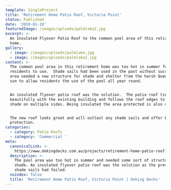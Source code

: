 ```yaml
---
template: SingleProject
title: 'Retirement Home Patio Roof, Victoria Point'
status: Published
date: '2019-01-28'
featuredImage: /images/uploads/palmlake2.jpg
excerpt: >-
  An Insulated Flyover Patio Roof to the common pool area of this retirement
  home.
gallery:
  - image: /images/uploads/palmlake.jpg
  - image: /images/uploads/palmlake2.jpg
content: >-
  The common pool area in this retirement home was too hot in summer for the
  residents to use.  Shade sails had been used in the past without success.  The
  area needed a new structure for shade and shelter from the harsh Queensland
  sun to allow residents the use of the pool all year round.


  An insulated flyover patio roof was the solution.  The patio roof ties in
  beautifully with the existing building and follows the roof edges to offer
  shade on multiple sides. Being insulated the area protected is also cooler. 


  The new roof looks great and will outlast any shade sails and offer better
  protection.
categories:
  - category: Patio Roofs
  - category: 'Commercial '
meta:
  canonicalLink: >-
    https://www.dekingdecks.com.au/projects/retirement-home-patio-roof-victoria-point/
  description: >-
    The pool area was too hot in summer and needed some sort of structure for
    shade. An insulated flyover patio roof was the solution as the previous
    shade sails had failed.
  noindex: false
  title: 'Retirement Home Patio Roof, Victoria Point | Deking Decks'
---
```


